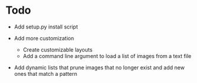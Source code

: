 # Todo

* Add setup.py install script

* Add more customization
    * Create customizable layouts
    * Add a command line argument to load a list of images from a text file

* Add dynamic lists that prune images that no longer exist and add new ones that match a pattern